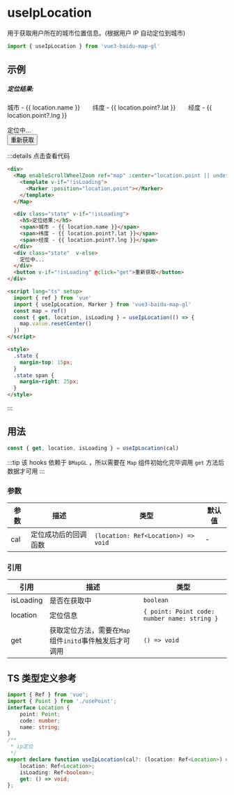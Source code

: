 # useIpLocation <Badge type="tip" text="^0.0.33" />

用于获取用户所在的城市位置信息。(根据用户 IP 自动定位到城市)

```ts
import { useIpLocation } from 'vue3-baidu-map-gl'
```

## 示例

<div>
  <Map enableScrollWheelZoom ref="map" :center="location.point || undefined" @initd="get" >
    <template v-if="!isLoading">
      <Marker :position="location.point"></Marker>
    </template>
  </Map>
  <div class="state" v-if="!isLoading">
    <h5>定位结果:</h5>
    <span>城市 - {{ location.name }}</span>
    <span>纬度 - {{ location.point?.lat }}</span>
    <span>经度 - {{ location.point?.lng }}</span>
  </div>
  <div class="state"  v-else>
    定位中...
  </div>
  <button v-if="!isLoading" class="myButton" @click="get">重新获取</button>
</div>

<script lang="ts" setup>
  import { ref } from 'vue'
  import { useIpLocation } from '../../../packages'
  const map = ref()
  const { get, location, isLoading } = useIpLocation(() => {
    map.value.resetCenter()
  })
</script>

<style>
  .state {
    margin-top: 15px;
  }
  .state span {
    margin-right: 25px;
  }
</style>

:::details 点击查看代码

<!-- prettier-ignore -->
```html
<div>
  <Map enableScrollWheelZoom ref="map" :center="location.point || undefined" @initd="get" >
    <template v-if="!isLoading">
      <Marker :position="location.point"></Marker>
    </template>
  </Map>

  <div class="state" v-if="!isLoading">
    <h5>定位结果:</h5>
    <span>城市 - {{ location.name }}</span>
    <span>纬度 - {{ location.point?.lat }}</span>
    <span>经度 - {{ location.point?.lng }}</span>
  </div>
  <div class="state"  v-else>
    定位中...
  </div>
  <button v-if="!isLoading" @click="get">重新获取</button>
</div>

<script lang="ts" setup>
  import { ref } from 'vue'
  import { useIpLocation, Marker } from 'vue3-baidu-map-gl'
  const map = ref()
  const { get, location, isLoading } = useIpLocation(() => {
    map.value.resetCenter()
  })
</script>

<style>
  .state {
    margin-top: 15px;
  }
  .state span {
    margin-right: 25px;
  }
</style>
```

:::

## 用法

```ts
const { get, location, isLoading } = useIpLocation(cal)
```

:::tip
该 hooks 依赖于 `BMapGL` ，所以需要在 `Map` 组件初始化完毕调用 `get` 方法后数据才可用
:::

### 参数

| 参数 | 描述                 | 类型                                | 默认值 |
| ---- | -------------------- | ----------------------------------- | ------ |
| cal  | 定位成功后的回调函数 | `(location: Ref<Location>) => void` | -      |

### 引用

| 引用      | 描述                                                   | 类型                                         |
| --------- | ------------------------------------------------------ | -------------------------------------------- |
| isLoading | 是否在获取中                                           | `boolean`                                    |
| location  | 定位信息                                               | `{ point: Point code: number name: string }` |
| get       | 获取定位方法，需要在`Map`组件`initd`事件触发后才可调用 | `() => void`                                 |


## TS 类型定义参考

```ts
import { Ref } from 'vue';
import { Point } from './usePoint';
interface Location {
    point: Point;
    code: number;
    name: string;
}
/**
 * ip定位
 */
export declare function useIpLocation(cal?: (location: Ref<Location>) => void): {
    location: Ref<Location>;
    isLoading: Ref<boolean>;
    get: () => void;
};
```
